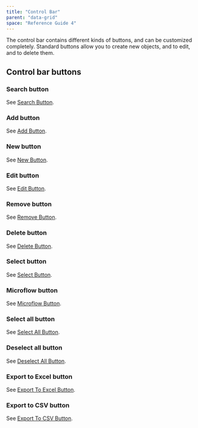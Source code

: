 ```yaml
---
title: "Control Bar"
parent: "data-grid"
space: "Reference Guide 4"
---
```

The control bar contains different kinds of buttons, and can be customized completely. Standard buttons allow you to create new objects, and to edit, and to delete them.

## Control bar buttons

### Search button

See [Search Button](search-button).

### Add button

See [Add Button](add-button).

### New button

See [New Button](new-button).

### Edit button

See [Edit Button](edit-button).

### Remove button

See [Remove Button](remove-button).

### Delete button

See [Delete Button](delete-button).

### Select button

See [Select Button](select-button).

### Microflow button

See [Microflow Button](microflow-button).

### Select all button

See [Select All Button](select-all-button).

### Deselect all button

See [Deselect All Button](deselect-all-button).

### Export to Excel button

See [Export To Excel Button](export-to-excel-button).

### Export to CSV button

See [Export To CSV Button](export-to-csv-button).
